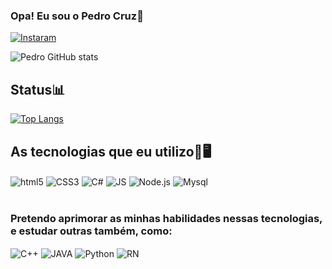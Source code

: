 ### Opa! Eu sou o Pedro Cruz👋

[![Instaram](https://img.shields.io/badge/Instagram-E4405F?style=for-the-badge&logo=instagram&logoColor=white)](https://www.instagram.com/_pedrocross/)

![Pedro GitHub stats](https://github-readme-stats.vercel.app/api?username=Pedro-Crouss&show_icons=true&theme=transparent)

## Status📊
[![Top Langs](https://github-readme-stats.vercel.app/api/top-langs/?username=Pedro-Crouss&layout=donut-vertical)](https://github.com/anuraghazra/github-readme-stats)

## As tecnologias que eu utilizo📱🖥
<div style="display: inline_block">
  <img align="center" alt="html5" src="https://img.shields.io/badge/HTML5-E34F26?style=for-the-badge&logo=html5&logoColor=white"/>
  <img align="center" alt="CSS3" src="https://img.shields.io/badge/CSS3-1572B6?style=for-the-badge&logo=css3&logoColor=white"/>
  <img align="center" alt="C#" src="https://img.shields.io/badge/C%23-239120?style=for-the-badge&logo=c-sharp&logoColor=white"/>
  <img align="center" alt="JS" src="https://img.shields.io/badge/JavaScript-F7DF1E?style=for-the-badge&logo=javascript&logoColor=black"/>
  <img align="center" alt="Node.js" src="https://img.shields.io/badge/Node.js-43853D?style=for-the-badge&logo=node.js&logoColor=white"/>
  <img align="center" alt="Mysql" src="https://img.shields.io/badge/MySQL-005C84?style=for-the-badge&logo=mysql&logoColor=white"/>
</div>
</br>

### Pretendo aprimorar as minhas habilidades nessas tecnologias, e estudar outras também, como:
<div style="display: inline_block">
<img align="center" alt="C++" src="https://img.shields.io/badge/C%2B%2B-00599C?style=for-the-badge&logo=c%2B%2B&logoColor=white"/> 
<img align="center" alt="JAVA" src="https://img.shields.io/badge/Java-ED8B00?style=for-the-badge&logo=openjdk&logoColor=white"/> 
<img align="center" alt="Python" src="https://img.shields.io/badge/Python-3776AB?style=for-the-badge&logo=python&logoColor=white"/> 
<img align="center" alt="RN" src="https://img.shields.io/badge/React_Native-20232A?style=for-the-badge&logo=react&logoColor=61DAFB"/> 
</div>
